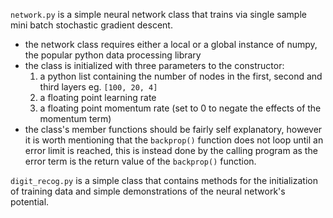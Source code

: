 `network.py` is a simple neural network class that trains via single sample mini batch stochastic gradient descent.

- the network class requires either a local or a global instance of numpy, the popular python data processing library
- the class is initialized with three parameters to the constructor:
	1) a python list containing the number of nodes in the first, second and third layers eg. `[100, 20, 4]`
	2) a floating point learning rate
	3) a floating point momentum rate (set to 0 to negate the effects of the momentum term)
- the class's member functions should be fairly self explanatory, however it is worth mentioning that the `backprop()` function does not loop until an error limit is reached,
this is instead done by the calling program as the error term is the return value of the `backprop()` function.

`digit_recog.py` is a simple class that contains methods for the initialization of training data and simple demonstrations of the neural network's potential.
